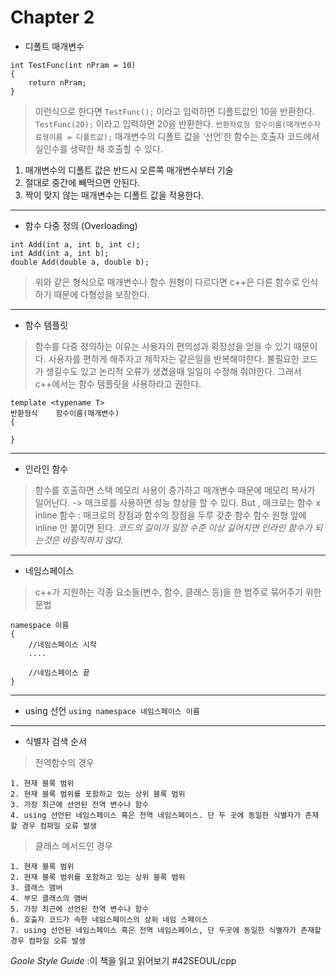 # Chapter 2
*  디폴트 매개변수
```
int TestFunc(int nPram = 10)
{
	return nPram;
}
```
> 이런식으로 한다면
`TestFunc();`
> 이라고 입력하면 디폴트값인 10을 반환한다.
`TestFunc(20);`
> 이라고 입력하면 20을 반환한다.
 `반환자료형	함수이름(매개변수자료형이름 = 디폴트값);`
> 매개변수의 디폴트 값을 ‘선언’한 함수는 호출자 코드에서 실인수를 생략한 채 호출할 수 있다.
1. 매개변수의 디폴트 값은 반드시 오른쪽 매개변수부터 기술
2. 절대로 중간에 빼먹으면 안된다.
3. 짝이 맞지 않는 매개변수는 디폴트 값을 적용한다.
---
* 함수 다중 정의 (Overloading)
```
int Add(int a, int b, int c);
int Add(int a, int b);
double Add(double a, double b);
```
> 위와 같은 형식으로
> 매개변수나 함수 원형이 다르다면 c++은 다른 함수로 인식하기 때문에 다형성을 보장한다.
---
* 함수 템플릿
> 함수를 다중 정의하는 이유는 사용자의 편의성과 확장성을 얻을 수 있기 때문이다.
> 사용자를 편하게 해주자고 제작자는 같은일을 반복해야한다.
> 불필요한 코드가 생길수도 있고 논리적 오류가 생겼을때 일일이 수정해 줘야한다.
> 그래서 c++에서는 함수 템플릿을 사용하라고 권한다.
```
template <typename T>
반환형식    함수이름(매개변수)
{

}
```
---
* 인라인 함수
> 함수를 호출하면 스택 메모리 사용이 증가하고 매개변수 때문에 메모리 복사가 일어난다. -> 매크로를 사용하면 성능 향상을 할 수 있다.
> But , 매크로는 함수 x
> inline 함수 : 매크로의 장점과 함수의 장점을 두루 갖춘 함수
> 함수 원형 앞에 inline 만 붙이면 된다.
> *코드의 길이가 일정 수준 이상 길어지면 인라인 함수가 되는것은 바람직하지 않다.*
---
* 네임스페이스
> c++가 지원하는 각종 요소들(변수, 함수, 클래스 등)을 한 범주로 묶어주기 위한 문법
```
namespace 이름
{
	//네임스페이스 시작
	....

	//네임스페이스 끝
}
```
---
* using 선언
`using namespace 네임스페이스 이름`
---
* 식별자 검색 순서
> 전역함수의 경우
```
1. 현재 블록 범위
2. 현재 블록 범위를 포함하고 있는 상위 블록 범위
3. 가장 최근에 선언된 전역 변수나 함수
4. using 선언된 네임스페이스 혹은 전역 네임스페이스. 단 두 곳에 동일한 식별자가 존재할 경우 컴파일 오류 발생
```
> 클래스 메서드인 경우
```
1. 현재 블록 범위
2. 현재 블록 범위를 포함하고 있는 상위 블록 범위
3. 클래스 맴버
4. 부모 클래스의 맴버
5. 가장 최근에 선언된 전역 변수나 함수
6. 호출자 코드가 속한 네임스페이스의 상위 네임 스페이스
7. using 선언된 네임스페이스 혹은 전역 네임스페이스, 단 두곳에 동일한 식별자가 존재할 경우 컴파일 오류 발생
```
*Goole Style Guide* :이 책을 읽고 읽어보기
#42SEOUL/cpp
